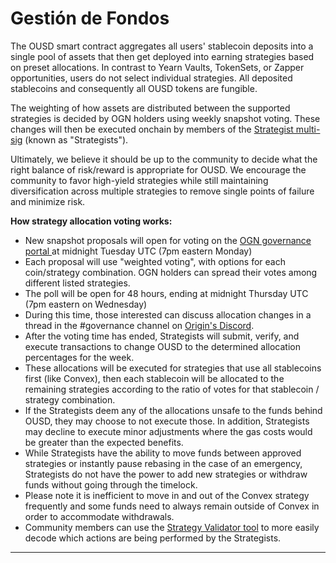 # Gestión de Fondos

The OUSD smart contract aggregates all users' stablecoin deposits into a single pool of assets that then get deployed into earning strategies based on preset allocations. In contrast to Yearn Vaults, TokenSets, or Zapper opportunities, users do not select individual strategies. All deposited stablecoins and consequently all OUSD tokens are fungible.&#x20;

The weighting of how assets are distributed between the supported strategies is decided by OGN holders using weekly snapshot voting. These changes will then be executed onchain by members of the [Strategist multi-sig](https://etherscan.io/address/0xF14BBdf064E3F67f51cd9BD646aE3716aD938FDC) (known as "Strategists").

Ultimately, we believe it should be up to the community to decide what the right balance of risk/reward is appropriate for OUSD. We encourage the community to favor high-yield strategies while still maintaining diversification across multiple strategies to remove single points of failure and minimize risk.&#x20;

**How strategy allocation voting works:**

* New snapshot proposals will open for voting on the [OGN governance portal ](https://vote.orignprotocol.com)at midnight Tuesday UTC (7pm eastern Monday)&#x20;
* Each proposal will use "weighted voting", with options for each coin/strategy combination. OGN holders can spread their votes among different listed strategies.
* The poll will be open for 48 hours, ending at midnight Thursday UTC (7pm eastern on Wednesday)
* During this time, those interested can discuss allocation changes in a thread in the #governance channel on [Origin's Discord](https://www.originprotocol.com/discord).
* After the voting time has ended, Strategists will submit, verify, and execute transactions to change OUSD to the determined allocation percentages for the week.
* These allocations will be executed for strategies that use all stablecoins first (like Convex), then each stablecoin will be allocated to the remaining strategies according to the ratio of votes for that stablecoin / strategy combination.
* If the Strategists deem any of the allocations unsafe to the funds behind OUSD, they may choose to not execute those. In addition, Strategists may decline to execute minor adjustments where the gas costs would be greater than the expected benefits.&#x20;
* While Strategists have the ability to move funds between approved strategies or instantly pause rebasing in the case of an emergency, Strategists do not have the power to add new strategies or withdraw funds without going through the timelock.
* Please note it is inefficient to move in and out of the Convex strategy frequently and some funds need to always remain outside of Convex in order to accommodate withdrawals.
* Community members can use the [Strategy Validator tool](https://analytics.ousd.com/strategist) to more easily decode which actions are being performed by the Strategists.

****
